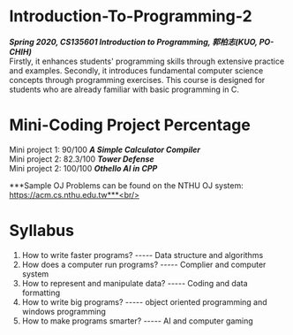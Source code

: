 # Introduction-To-Programming-2<br/>
***Spring 2020, CS135601 Introduction to Programming, 郭柏志(KUO, PO-CHIH)***<br/>
Firstly, it enhances students' programming skills through extensive practice and examples. Secondly, it introduces fundamental computer science concepts through programming exercises. This course is designed for students who are already familiar with basic programming in C.

# Mini-Coding Project Percentage
Mini project 1: 90/100 ***A Simple Calculator Compiler***<br/>
Mini project 2: 82.3/100 ***Tower Defense***<br/>
Mini project 2: 100/100 ***Othello AI in CPP***<br/>

***Sample OJ Problems can be found on the NTHU OJ system: https://acm.cs.nthu.edu.tw***<br/>

# Syllabus
1. How to write faster programs? ----- Data structure and algorithms
2. How does a computer run programs? ----- Complier and computer system
3. How to represent and manipulate data? ----- Coding and data formatting
4. How to write big programs? ----- object oriented programming and windows
programming
5. How to make programs smarter? ----- AI and computer gaming

